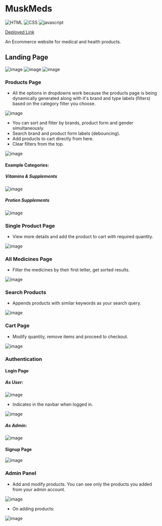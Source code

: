 # MuskMeds

![HTML](https://img.shields.io/badge/HTML5-E34F26?style=for-the-badge&logo=html5&logoColor=white)
![CSS](https://img.shields.io/badge/CSS3-1572B6?style=for-the-badge&logo=css3&logoColor=white)
![javascript](https://img.shields.io/badge/JavaScript-323330?style=for-the-badge&logo=javascript&logoColor=F7DF1E)

[Deployed Link](https://muddled-can-9800-rimraider639.vercel.app/)

An Ecommerce website for medical and health products.

## Landing Page

![image](https://user-images.githubusercontent.com/112859531/222207347-892b0063-c0b9-4b9d-9cde-af2bc79831ca.png)
![image](https://user-images.githubusercontent.com/112859531/222207438-5e6e400f-c7fb-4896-af5c-e0e0535ce9f4.png)
![image](https://user-images.githubusercontent.com/112859531/222207955-55a796ce-ef14-4f30-9c12-bd7a60459f8e.png)

### Products Page

- All the options in dropdowns work because the products page is being dynamically generated along with it's brand and type labels (filters) based on the category filter you choose.

![image](https://user-images.githubusercontent.com/112859531/235893240-a0c186d9-7053-4bb0-8a37-74902819d987.png)

- You can sort and filter by brands, product form and gender simultaneously.
- Search brand and product form labels (debouncing).
- Add products to cart directly from here.
- Clear filters from the top.

![image](https://user-images.githubusercontent.com/112859531/235896753-d42b0b84-c433-476d-af3f-132479472990.png)

#### Example Categories:

##### Vitamins & Supplements

![image](https://user-images.githubusercontent.com/112859531/235893883-6501e841-2150-47e5-8b50-97d8db1356dc.png)

##### Protien Supplements

![image](https://user-images.githubusercontent.com/112859531/235893975-2a1a1a9e-274e-4b37-9de5-f91e3d4e20d8.png)

### Single Product Page

- View more details and add the product to cart with required quantity.

![image](https://user-images.githubusercontent.com/112859531/235897151-987e26f4-b338-456a-9008-df5c98cbb949.png)

### All Medicines Page

- Filter the medicines by their first letter, get sorted results.

![image](https://user-images.githubusercontent.com/112859531/235898069-8bcb0001-eea9-46b4-bbbd-d71854182934.png)

### Search Products

- Appends products with similar keywords as your search query.

![image](https://user-images.githubusercontent.com/112859531/235901889-65860189-4409-4894-afed-b821a31e9302.png)

### Cart Page

- Modify quantity, remove items and proceed to checkout.

![image](https://user-images.githubusercontent.com/112859531/235897611-e47ca063-e509-4a46-860a-12e6934d14ce.png)

### Authentication

#### Login Page

##### As User:

![image](https://user-images.githubusercontent.com/112859531/235898711-76d704cf-c03b-4a3f-b976-3098e09a44c5.png)

- Indicates in the navbar when logged in.

![image](https://user-images.githubusercontent.com/112859531/235899311-15dca368-afdc-4ee0-9932-3a2fff490680.png)

##### As Admin:

![image](https://user-images.githubusercontent.com/112859531/235898916-360d7e27-3a79-49aa-96a2-3555a23ade65.png)

#### Signup Page

![image](https://user-images.githubusercontent.com/112859531/235898832-06fab603-ab67-472f-8ac0-f0d2619c4c18.png)

### Admin Panel

- Add and modify products. You can see only the products you added from your admin account.

![image](https://user-images.githubusercontent.com/112859531/235899926-00c9b6e8-2aa5-4f88-a2cd-b622f4795c89.png)

- On adding products:

![image](https://user-images.githubusercontent.com/112859531/235900310-20d6ce20-999c-4d52-b8bc-4f2acc50e9d9.png)
